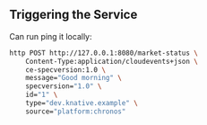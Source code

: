 

## Triggering the Service

Can run ping it locally:

```sh
http POST http://127.0.0.1:8080/market-status \
    Content-Type:application/cloudevents+json \
    ce-specversion:1.0 \
    message="Good morning" \
    specversion="1.0" \
    id="1" \
    type="dev.knative.example" \
    source="platform:chronos"
```
